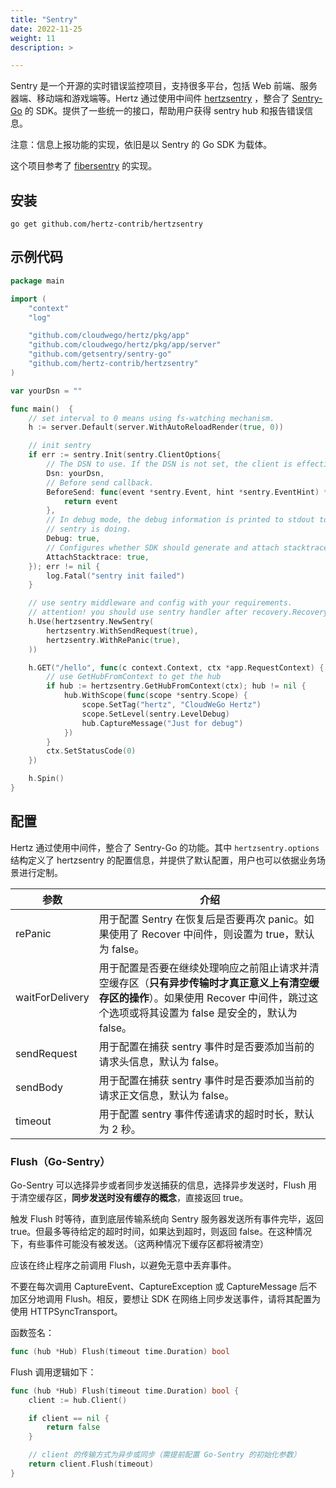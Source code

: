 ```yaml
---
title: "Sentry"
date: 2022-11-25
weight: 11
description: >

---
```


Sentry 是一个开源的实时错误监控项目，支持很多平台，包括 Web 前端、服务器端、移动端和游戏端等。Hertz 通过使用中间件 [hertzsentry](https://github.com/hertz-contrib/hertzsentry) ，整合了 [Sentry-Go](https://docs.sentry.io/platforms/go/) 的 SDK。提供了一些统一的接口，帮助用户获得 sentry hub 和报告错误信息。

注意：信息上报功能的实现，依旧是以 Sentry 的 Go SDK 为载体。

这个项目参考了 [fibersentry](https://github.com/gofiber/contrib/tree/main/fibersentry) 的实现。

## 安装

```shell
go get github.com/hertz-contrib/hertzsentry
```

## 示例代码

```go
package main

import (
    "context"
    "log"

    "github.com/cloudwego/hertz/pkg/app"
    "github.com/cloudwego/hertz/pkg/app/server"
    "github.com/getsentry/sentry-go"
    "github.com/hertz-contrib/hertzsentry"
)

var yourDsn = ""

func main()  {
    // set interval to 0 means using fs-watching mechanism.
    h := server.Default(server.WithAutoReloadRender(true, 0))

    // init sentry
    if err := sentry.Init(sentry.ClientOptions{
        // The DSN to use. If the DSN is not set, the client is effectively disabled.
        Dsn: yourDsn,
        // Before send callback.
        BeforeSend: func(event *sentry.Event, hint *sentry.EventHint) *sentry.Event {
            return event
        },
        // In debug mode, the debug information is printed to stdout to help you understand what
        // sentry is doing.
        Debug: true,
        // Configures whether SDK should generate and attach stacktraces to pure capture message calls.
        AttachStacktrace: true,
    }); err != nil {
        log.Fatal("sentry init failed")
    }

    // use sentry middleware and config with your requirements.
    // attention! you should use sentry handler after recovery.Recovery() 
    h.Use(hertzsentry.NewSentry(
        hertzsentry.WithSendRequest(true),
        hertzsentry.WithRePanic(true),
    ))

    h.GET("/hello", func(c context.Context, ctx *app.RequestContext) {
        // use GetHubFromContext to get the hub
        if hub := hertzsentry.GetHubFromContext(ctx); hub != nil {
            hub.WithScope(func(scope *sentry.Scope) {
                scope.SetTag("hertz", "CloudWeGo Hertz")
                scope.SetLevel(sentry.LevelDebug)
                hub.CaptureMessage("Just for debug")
            })
        }
        ctx.SetStatusCode(0)
    })

    h.Spin()
}
```

## 配置

Hertz 通过使用中间件，整合了 Sentry-Go 的功能。其中 `hertzsentry.options` 结构定义了 hertzsentry 的配置信息，并提供了默认配置，用户也可以依据业务场景进行定制。

| 参数            | 介绍                                                         |
| --------------- | ------------------------------------------------------------ |
| rePanic         | 用于配置 Sentry 在恢复后是否要再次 panic。如果使用了 Recover 中间件，则设置为 true，默认为 false。 |
| waitForDelivery | 用于配置是否要在继续处理响应之前阻止请求并清空缓存区（**只有异步传输时才真正意义上有清空缓存区的操作**）。如果使用 Recover 中间件，跳过这个选项或将其设置为 false 是安全的，默认为 false。 |
| sendRequest     | 用于配置在捕获 sentry 事件时是否要添加当前的请求头信息，默认为 false。 |
| sendBody        | 用于配置在捕获 sentry 事件时是否要添加当前的请求正文信息，默认为 false。 |
| timeout         | 用于配置 sentry 事件传递请求的超时时长，默认为 2 秒。          |

### Flush（Go-Sentry）

Go-Sentry 可以选择异步或者同步发送捕获的信息，选择异步发送时，Flush 用于清空缓存区，**同步发送时没有缓存的概念**，直接返回 true。

触发 Flush 时等待，直到底层传输系统向 Sentry 服务器发送所有事件完毕，返回 true。但最多等待给定的超时时间，如果达到超时，则返回 false。在这种情况下，有些事件可能没有被发送。（这两种情况下缓存区都将被清空）

应该在终止程序之前调用 Flush，以避免无意中丢弃事件。

不要在每次调用 CaptureEvent、CaptureException 或 CaptureMessage 后不加区分地调用 Flush。相反，要想让 SDK 在网络上同步发送事件，请将其配置为使用 HTTPSyncTransport。

函数签名：

```go
func (hub *Hub) Flush(timeout time.Duration) bool
```

Flush 调用逻辑如下：

```go
func (hub *Hub) Flush(timeout time.Duration) bool {
    client := hub.Client()

    if client == nil {
        return false
    }

    // client 的传输方式为异步或同步（需提前配置 Go-Sentry 的初始化参数）
    return client.Flush(timeout)
}
```
